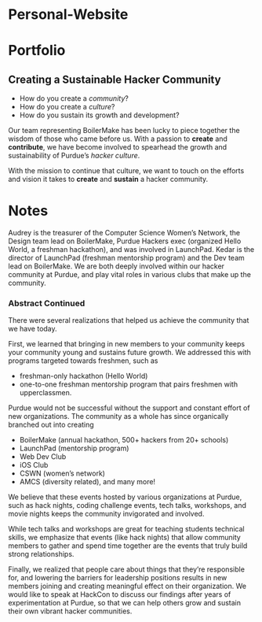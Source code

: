 # Personal-Website
# Portfolio
## Creating a Sustainable Hacker Community
* How do you create a *community*?
* How do you create a *culture*?
* How do you sustain its growth and development?

Our team representing BoilerMake has been lucky to piece together the wisdom of those who came before us.  With a passion to __create__ and __contribute__, we have become involved to spearhead the growth and sustainability of Purdue’s *hacker culture*.

With the mission to continue that culture, we want to touch on the efforts and vision it takes to __create__ and __sustain__ a hacker community.

# Notes
Audrey is the treasurer of the Computer Science Women’s Network, the Design team lead on BoilerMake, Purdue Hackers exec (organized Hello World, a freshman hackathon), and was involved in LaunchPad. Kedar is the director of LaunchPad (freshman mentorship program) and the Dev team lead on BoilerMake. We are both deeply involved within our hacker community at Purdue, and play vital roles in various clubs that make up the community.

### Abstract Continued

There were several realizations that helped us achieve the community that we have today. 

First, we learned that bringing in new members to your community keeps your community young and sustains future growth. We addressed this with programs targeted towards freshmen, such as 
* freshman-only hackathon (Hello World)
* one-to-one freshman mentorship program that pairs freshmen with upperclassmen. 

Purdue would not be successful without the support and constant effort of new organizations. The community as a whole has since organically branched out into creating
* BoilerMake (annual hackathon, 500+ hackers from 20+ schools)
* LaunchPad (mentorship program)
* Web Dev Club
* iOS Club
* CSWN (women’s network)
* AMCS (diversity related), and many more! 

We believe that these events hosted by various organizations at Purdue, such as hack nights, coding challenge events, tech talks, workshops, and movie nights keeps the community invigorated and involved. 

While tech talks and workshops are great for teaching students technical skills, we emphasize that events (like hack nights) that allow community members to gather and spend time together are the events that truly build strong relationships. 

Finally, we realized that people care about things that they’re responsible for, and lowering the barriers for leadership positions results in new members joining and creating meaningful effect on their organization. We would like to speak at HackCon to discuss our findings after years of experimentation at Purdue, so that we can help others grow and sustain their own vibrant hacker communities.
